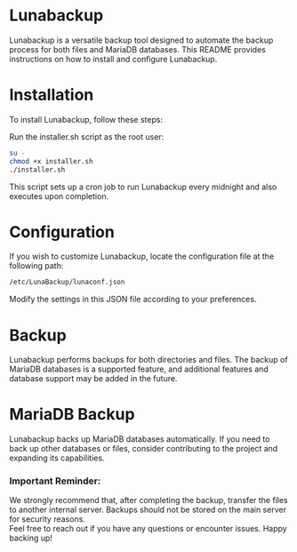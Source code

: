 <h1>Lunabackup</h1>
Lunabackup is a versatile backup tool designed to automate the backup process for both files and MariaDB databases. This README provides instructions on how to install and configure Lunabackup.


<h1>Installation</h1>
To install Lunabackup, follow these steps:

Run the installer.sh script as the root user:
```bash
su -
chmod +x installer.sh
./installer.sh
```
This script sets up a cron job to run Lunabackup every midnight and also executes upon completion.

<h1>Configuration</h1>
If you wish to customize Lunabackup, locate the configuration file at the following path:

```bash
/etc/LunaBackup/lunaconf.json
```
Modify the settings in this JSON file according to your preferences.

<h1>Backup</h1>
Lunabackup performs backups for both directories and files. The backup of MariaDB databases is a supported feature, and additional features and database support may be added in the future.

<h1>MariaDB Backup</h1>
Lunabackup backs up MariaDB databases automatically. If you need to back up other databases or files, consider contributing to the project and expanding its capabilities.



<h3>Important Reminder:</h3> We strongly recommend that, after completing the backup, transfer the files to another internal server. Backups should not be stored on the main server for security reasons.<br>
Feel free to reach out if you have any questions or encounter issues. Happy backing up!
